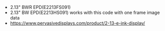 * 2.13" BWR EPD(E2213FS091)
* 2.13" BW EPD(E2213HS091) works with this code with one frame image data
* https://www.pervasivedisplays.com/product/2-13-e-ink-display/
